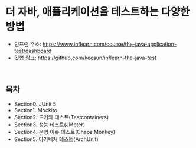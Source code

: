# 더 자바, 애플리케이션을 테스트하는 다양한 방법

 - 인프런 주소: https://www.inflearn.com/course/the-java-application-test/dashboard
 - 깃헙 링크: https://github.com/keesun/inflearn-the-java-test

<br/>

## 목차

 - Section0. JUnit 5
 - Section1. Mockito
 - Section2. 도커와 테스트(Testcontainers)
 - Section3. 성능 테스트(JMeter)
 - Section4. 운영 이슈 테스트(Chaos Monkey)
 - Section5. 아키텍처 테스트(ArchUnit)